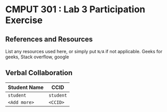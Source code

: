 # CMPUT 301 : Lab 3 Participation Exercise

## References and Resources

List any resources used here, or simply put `N/A` if not applicable.
Geeks for geeks, Stack overflow, google

## Verbal Collaboration

| Student Name | CCID      |
| ------------ | --------- |
| `student`    | `student` |
| `<Add more>` | `<CCID>`  |
